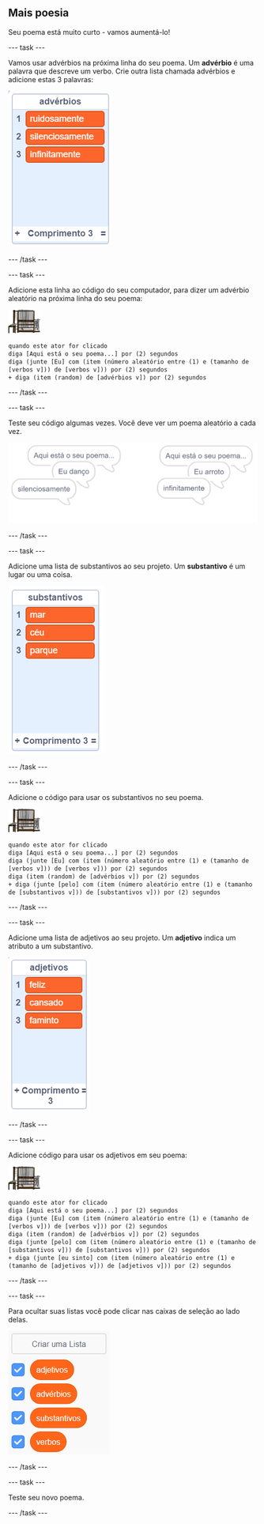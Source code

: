 ## Mais poesia

Seu poema está muito curto - vamos aumentá-lo!

\--- task \---

Vamos usar advérbios na próxima linha do seu poema. Um **advérbio** é uma palavra que descreve um verbo. Crie outra lista chamada advérbios e adicione estas 3 palavras:

![list with the words loudly, silently, endlessly](images/poetry-adverbs.png)

\--- /task \---

\--- task \---

Adicione esta linha ao código do seu computador, para dizer um advérbio aleatório na próxima linha do seu poema:

![ator Computador](images/computer-sprite.png)

```blocks3
quando este ator for clicado
diga [Aqui está o seu poema...] por (2) segundos
diga (junte [Eu] com (item (número aleatório entre (1) e (tamanho de [verbos v])) de [verbos v])) por (2) segundos
+ diga (item (random) de [advérbios v]) por (2) segundos
```

\--- /task \---

\--- task \---

Teste seu código algumas vezes. Você deve ver um poema aleatório a cada vez.

![balões de fala aleatórias com advérbios](images/poetry-adverb-test.png)

\--- /task \---

\--- task \---

Adicione uma lista de substantivos ao seu projeto. Um **substantivo** é um lugar ou uma coisa.

![uma lista de substantivos com as palavras mar, lua, árvore](images/poetry-nouns.png)

\--- /task \---

\--- task \---

Adicione o código para usar os substantivos no seu poema.

![ator Computador](images/computer-sprite.png)

```blocks3
quando este ator for clicado
diga [Aqui está o seu poema...] por (2) segundos
diga (junte [Eu] com (item (número aleatório entre (1) e (tamanho de [verbos v])) de [verbos v])) por (2) segundos
diga (item (random) de [advérbios v]) por (2) segundos
+ diga (junte [pelo] com (item (número aleatório entre (1) e (tamanho de [substantivos v])) de [substantivos v])) por (2) segundos
```

\--- /task \---

\--- task \---

Adicione uma lista de adjetivos ao seu projeto. Um **adjetivo** indica um atributo a um substantivo.

![uma lista de adjetivos: feliz, cansado, com fome](images/poetry-adjectives.png)

\--- /task \---

\--- task \---

Adicione código para usar os adjetivos em seu poema:

![ator Computador](images/computer-sprite.png)

```blocks3
quando este ator for clicado
diga [Aqui está o seu poema...] por (2) segundos
diga (junte [Eu] com (item (número aleatório entre (1) e (tamanho de [verbos v])) de [verbos v])) por (2) segundos
diga (item (random) de [advérbios v]) por (2) segundos
diga (junte [pelo] com (item (número aleatório entre (1) e (tamanho de [substantivos v])) de [substantivos v])) por (2) segundos
+ diga (junte [eu sinto] com (item (número aleatório entre (1) e (tamanho de [adjetivos v])) de [adjetivos v])) por (2) segundos
```

\--- /task \---

\--- task \---

Para ocultar suas listas você pode clicar nas caixas de seleção ao lado delas.

![lista de variáveis com as caixas de seleção selecionadas](images/poetry-lists-tick.png)

\--- /task \---

\--- task \---

Teste seu novo poema.

\--- /task \---
